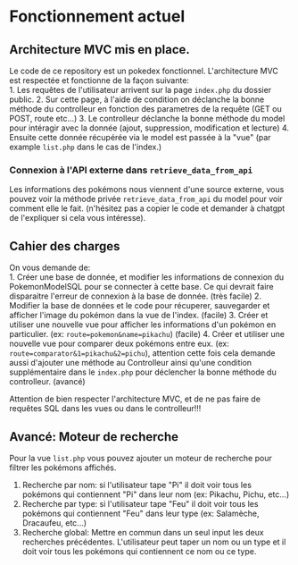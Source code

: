 # Fonctionnement actuel

## Architecture MVC mis en place.

Le code de ce repository est un pokedex fonctionnel. L'architecture MVC est respectée et fonctionne de la façon suivante:  
    1. Les requêtes de l'utilisateur arrivent sur la page `index.php` du dossier public. 
    2. Sur cette page, à l'aide de condition on déclanche la bonne méthode du controlleur en fonction des parametres de la requête (GET ou POST, route etc...)
    3. Le controlleur déclanche la bonne méthode du model pour intéragir avec la donnée (ajout, suppression, modification et lecture)
    4. Ensuite cette donnée récupérée via le model est passée à la "vue" (par example `list.php` dans le cas de l'index.)  


### Connexion à l'API externe dans `retrieve_data_from_api`

Les informations des pokémons nous viennent d'une source externe, vous pouvez voir la méthode privée `retrieve_data_from_api` du model pour voir comment elle le fait. (n'hésitez pas a copier le code et demander à chatgpt de l'expliquer si cela vous intéresse).


## Cahier des charges

On vous demande de:  
    1. Créer une base de donnée, et modifier les informations de connexion du PokemonModelSQL pour se connecter à cette base. Ce qui devrait faire disparaitre l'erreur de connexion à la base de donnée. (très facile)
    2. Modifier la base de données et le code pour récuperer, sauvegarder et afficher l'image du pokémon dans la vue de l'index. (facile)
    3. Créer et utiliser une nouvelle vue pour afficher les informations d'un pokémon en particulier. (ex: `route=pokemon&name=pikachu`) (facile)
    4. Créer et utiliser une nouvelle vue pour comparer deux pokémons entre eux. (ex: `route=comparator&1=pikachu&2=pichu`), attention cette fois cela demande aussi d'ajouter une méthode au Controlleur ainsi qu'une condition supplémentaire dans le `index.php` pour déclencher la bonne méthode du controlleur. (avancé)


Attention de bien respecter l'architecture MVC, et de ne pas faire de requêtes SQL dans les vues ou dans le controlleur!!!

## Avancé: Moteur de recherche

Pour la vue `list.php` vous pouvez ajouter un moteur de recherche pour filtrer les pokémons affichés.

1. Recherche par nom: si l'utilisateur tape "Pi" il doit voir tous les pokémons qui contiennent "Pi" dans leur nom (ex: Pikachu, Pichu, etc...)
2. Recherche par type: si l'utilisateur tape "Feu" il doit voir tous les pokémons qui contiennent "Feu" dans leur type (ex: Salamèche, Dracaufeu, etc...)
3. Recherche global: Mettre en commun dans un seul input les deux recherches précédentes. L'utilisateur peut taper un nom ou un type et il doit voir tous les pokémons qui contiennent ce nom ou ce type.
